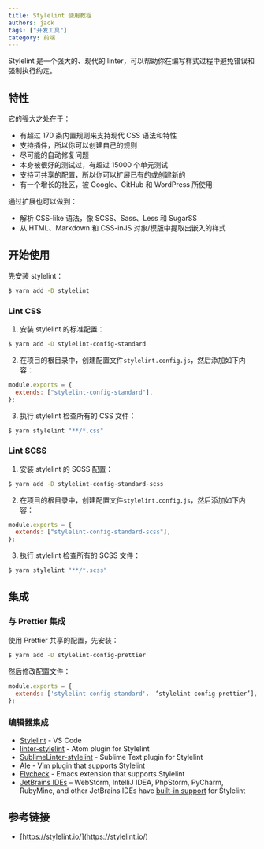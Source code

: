 ```yaml
---
title: Stylelint 使用教程
authors: jack
tags: ["开发工具"]
category: 前端
---
```


Stylelint 是一个强大的、现代的 linter，可以帮助你在编写样式过程中避免错误和强制执行约定。

<!-- truncate -->

## 特性

它的强大之处在于：

- 有超过 170 条内置规则来支持现代 CSS 语法和特性
- 支持插件，所以你可以创建自己的规则
- 尽可能的自动修复问题
- 本身被很好的测试过，有超过 15000 个单元测试
- 支持可共享的配置，所以你可以扩展已有的或创建新的
- 有一个增长的社区，被 Google、GitHub 和 WordPress 所使用

通过扩展也可以做到：

- 解析 CSS-like 语法，像 SCSS、Sass、Less 和 SugarSS
- 从 HTML、Markdown 和 CSS-inJS 对象/模版中提取出嵌入的样式

## 开始使用

先安装 stylelint：

```bash
$ yarn add -D stylelint
```

### Lint CSS

1. 安装 stylelint 的标准配置：

```bash
$ yarn add -D stylelint-config-standard
```

2. 在项目的根目录中，创建配置文件`stylelint.config.js`，然后添加如下内容：

```javascript
module.exports = {
  extends: ["stylelint-config-standard"],
};
```

3. 执行 stylelint 检查所有的 CSS 文件：

```bash
$ yarn stylelint "**/*.css"
```

### Lint SCSS

1. 安装 stylelint 的 SCSS 配置：

```bash
$ yarn add -D stylelint-config-standard-scss
```

2. 在项目的根目录中，创建配置文件`stylelint.config.js`，然后添加如下内容：

```javascript
module.exports = {
  extends: ["stylelint-config-standard-scss"],
};
```

3. 执行 stylelint 检查所有的 SCSS 文件：

```bash
$ yarn stylelint "**/*.scss"
```

## 集成

### 与 Prettier 集成

使用 Prettier 共享的配置，先安装：

```bash
$ yarn add -D stylelint-config-prettier
```

然后修改配置文件：

```javascript
module.exports = {
  extends: ['stylelint-config-standard'， ‘stylelint-config-prettier’],
};
```

### 编辑器集成

- [Stylelint](https://marketplace.visualstudio.com/items?itemName=stylelint.vscode-stylelint) - VS Code
- [linter-stylelint](https://github.com/AtomLinter/linter-stylelint) - Atom plugin for Stylelint
- [SublimeLinter-stylelint](https://github.com/SublimeLinter/SublimeLinter-stylelint) - Sublime Text plugin for Stylelint
- [Ale](https://github.com/dense-analysis/ale) - Vim plugin that supports Stylelint
- [Flycheck](https://github.com/flycheck/flycheck) - Emacs extension that supports Stylelint
- [JetBrains IDEs](https://www.jetbrains.com/products/#lang=js) – WebStorm, IntelliJ IDEA, PhpStorm, PyCharm, RubyMine, and other JetBrains IDEs have [built-in support](https://www.jetbrains.com/help/webstorm/using-stylelint-code-quality-tool.html) for Stylelint

## 参考链接

- [https://stylelint.io/](https://stylelint.io/)
